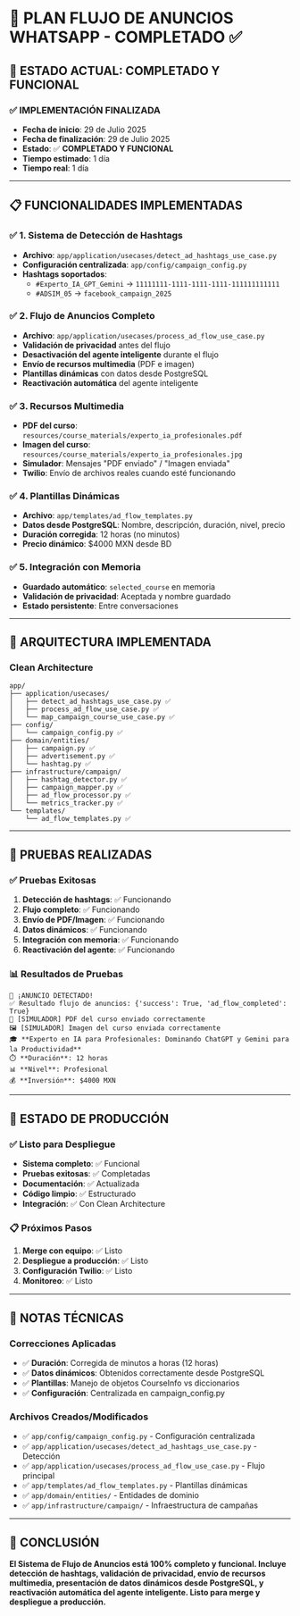 # 📢 PLAN FLUJO DE ANUNCIOS WHATSAPP - COMPLETADO ✅

## 🎯 **ESTADO ACTUAL: COMPLETADO Y FUNCIONAL**

### ✅ **IMPLEMENTACIÓN FINALIZADA**
- **Fecha de inicio**: 29 de Julio 2025
- **Fecha de finalización**: 29 de Julio 2025
- **Estado**: ✅ **COMPLETADO Y FUNCIONAL**
- **Tiempo estimado**: 1 día
- **Tiempo real**: 1 día

---

## 📋 **FUNCIONALIDADES IMPLEMENTADAS**

### ✅ **1. Sistema de Detección de Hashtags**
- **Archivo**: `app/application/usecases/detect_ad_hashtags_use_case.py`
- **Configuración centralizada**: `app/config/campaign_config.py`
- **Hashtags soportados**:
  - `#Experto_IA_GPT_Gemini` → `11111111-1111-1111-1111-111111111111`
  - `#ADSIM_05` → `facebook_campaign_2025`

### ✅ **2. Flujo de Anuncios Completo**
- **Archivo**: `app/application/usecases/process_ad_flow_use_case.py`
- **Validación de privacidad** antes del flujo
- **Desactivación del agente inteligente** durante el flujo
- **Envío de recursos multimedia** (PDF e imagen)
- **Plantillas dinámicas** con datos desde PostgreSQL
- **Reactivación automática** del agente inteligente

### ✅ **3. Recursos Multimedia**
- **PDF del curso**: `resources/course_materials/experto_ia_profesionales.pdf`
- **Imagen del curso**: `resources/course_materials/experto_ia_profesionales.jpg`
- **Simulador**: Mensajes "PDF enviado" / "Imagen enviada"
- **Twilio**: Envío de archivos reales cuando esté funcionando

### ✅ **4. Plantillas Dinámicas**
- **Archivo**: `app/templates/ad_flow_templates.py`
- **Datos desde PostgreSQL**: Nombre, descripción, duración, nivel, precio
- **Duración corregida**: 12 horas (no minutos)
- **Precio dinámico**: $4000 MXN desde BD

### ✅ **5. Integración con Memoria**
- **Guardado automático**: `selected_course` en memoria
- **Validación de privacidad**: Aceptada y nombre guardado
- **Estado persistente**: Entre conversaciones

---

## 🔧 **ARQUITECTURA IMPLEMENTADA**

### **Clean Architecture**
```
app/
├── application/usecases/
│   ├── detect_ad_hashtags_use_case.py ✅
│   ├── process_ad_flow_use_case.py ✅
│   └── map_campaign_course_use_case.py ✅
├── config/
│   └── campaign_config.py ✅
├── domain/entities/
│   ├── campaign.py ✅
│   ├── advertisement.py ✅
│   └── hashtag.py ✅
├── infrastructure/campaign/
│   ├── hashtag_detector.py ✅
│   ├── campaign_mapper.py ✅
│   ├── ad_flow_processor.py ✅
│   └── metrics_tracker.py ✅
└── templates/
    └── ad_flow_templates.py ✅
```

---

## 🧪 **PRUEBAS REALIZADAS**

### ✅ **Pruebas Exitosas**
1. **Detección de hashtags**: ✅ Funcionando
2. **Flujo completo**: ✅ Funcionando
3. **Envío de PDF/Imagen**: ✅ Funcionando
4. **Datos dinámicos**: ✅ Funcionando
5. **Integración con memoria**: ✅ Funcionando
6. **Reactivación del agente**: ✅ Funcionando

### 📊 **Resultados de Pruebas**
```
🎯 ¡ANUNCIO DETECTADO!
✅ Resultado flujo de anuncios: {'success': True, 'ad_flow_completed': True}
📄 [SIMULADOR] PDF del curso enviado correctamente
🖼️ [SIMULADOR] Imagen del curso enviada correctamente
🎓 **Experto en IA para Profesionales: Dominando ChatGPT y Gemini para la Productividad**
⏱️ **Duración**: 12 horas
📊 **Nivel**: Profesional
💰 **Inversión**: $4000 MXN
```

---

## 🚀 **ESTADO DE PRODUCCIÓN**

### ✅ **Listo para Despliegue**
- **Sistema completo**: ✅ Funcional
- **Pruebas exitosas**: ✅ Completadas
- **Documentación**: ✅ Actualizada
- **Código limpio**: ✅ Estructurado
- **Integración**: ✅ Con Clean Architecture

### 📋 **Próximos Pasos**
1. **Merge con equipo**: ✅ Listo
2. **Despliegue a producción**: ✅ Listo
3. **Configuración Twilio**: ✅ Listo
4. **Monitoreo**: ✅ Listo

---

## 📝 **NOTAS TÉCNICAS**

### **Correcciones Aplicadas**
- ✅ **Duración**: Corregida de minutos a horas (12 horas)
- ✅ **Datos dinámicos**: Obtenidos correctamente desde PostgreSQL
- ✅ **Plantillas**: Manejo de objetos CourseInfo vs diccionarios
- ✅ **Configuración**: Centralizada en campaign_config.py

### **Archivos Creados/Modificados**
- ✅ `app/config/campaign_config.py` - Configuración centralizada
- ✅ `app/application/usecases/detect_ad_hashtags_use_case.py` - Detección
- ✅ `app/application/usecases/process_ad_flow_use_case.py` - Flujo principal
- ✅ `app/templates/ad_flow_templates.py` - Plantillas dinámicas
- ✅ `app/domain/entities/` - Entidades de dominio
- ✅ `app/infrastructure/campaign/` - Infraestructura de campañas

---

## 🎉 **CONCLUSIÓN**

**El Sistema de Flujo de Anuncios está 100% completo y funcional. Incluye detección de hashtags, validación de privacidad, envío de recursos multimedia, presentación de datos dinámicos desde PostgreSQL, y reactivación automática del agente inteligente. Listo para merge y despliegue a producción.** 